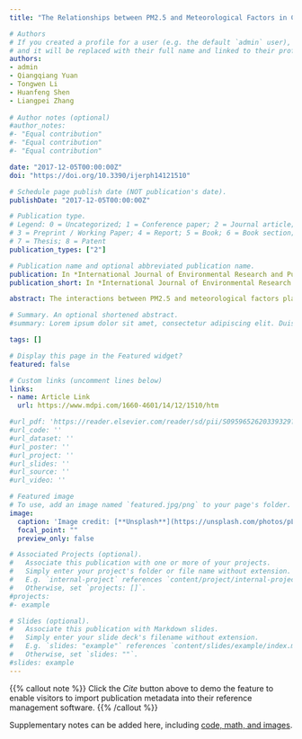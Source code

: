 ```yaml
---
title: "The Relationships between PM2.5 and Meteorological Factors in China: Seasonal and Regional Variations"

# Authors
# If you created a profile for a user (e.g. the default `admin` user), write the username (folder name) here 
# and it will be replaced with their full name and linked to their profile.
authors:
- admin
- Qiangqiang Yuan
- Tongwen Li
- Huanfeng Shen
- Liangpei Zhang
 
# Author notes (optional)
#author_notes:
#- "Equal contribution"
#- "Equal contribution"
#- "Equal contribution"

date: "2017-12-05T00:00:00Z"
doi: "https://doi.org/10.3390/ijerph14121510"

# Schedule page publish date (NOT publication's date).
publishDate: "2017-12-05T00:00:00Z"

# Publication type.
# Legend: 0 = Uncategorized; 1 = Conference paper; 2 = Journal article;
# 3 = Preprint / Working Paper; 4 = Report; 5 = Book; 6 = Book section;
# 7 = Thesis; 8 = Patent
publication_types: ["2"]

# Publication name and optional abbreviated publication name.
publication: In *International Journal of Environmental Research and Public Health*
publication_short: In *International Journal of Environmental Research and Public Health*

abstract: The interactions between PM2.5 and meteorological factors play a crucial role in air pollution analysis. However, previous studies that have researched the relationships between PM2.5 concentration and meteorological conditions have been mainly confined to a certain city or district, and the correlation over the whole of China remains unclear. Whether spatial and seasonal variations exist deserves further research. In this study, the relationships between PM2.5 concentration and meteorological factors were investigated in 68 major cities in China for a continuous period of 22 months from February 2013 to November 2014, at season, year, city, and regional scales, and the spatial and seasonal variations were analyzed. The meteorological factors were relative humidity (RH), temperature (TEM), wind speed (WS), and surface pressure (PS). We found that spatial and seasonal variations of their relationships with PM2.5 exist. Spatially, RH is positively correlated with PM2.5 concentration in north China and Urumqi, but the relationship turns to negative in other areas of China. WS is negatively correlated with PM2.5 everywhere except for Hainan Island. PS has a strong positive relationship with PM2.5 concentration in northeast China and mid-south China, and in other areas the correlation is weak. Seasonally, the positive correlation between PM2.5 concentration and RH is stronger in winter and spring. TEM has a negative relationship with PM2.5 in autumn and the opposite in winter. PS is more positively correlated with PM2.5 in autumn than in other seasons. Our study investigated the relationships between PM2.5 and meteorological factors in terms of spatial and seasonal variations, and the conclusions about the relationships between PM2.5 and meteorological factors are more comprehensive and precise than before. We suggest that the variations could be considered in PM2.5 concentration prediction and haze control to improve the prediction accuracy and policy efficiency.

# Summary. An optional shortened abstract.
#summary: Lorem ipsum dolor sit amet, consectetur adipiscing elit. Duis posuere tellus ac convallis placerat. Proin tincidunt magna sed ex sollicitudin condimentum.

tags: []

# Display this page in the Featured widget?
featured: false

# Custom links (uncomment lines below)
links:
- name: Article Link
  url: https://www.mdpi.com/1660-4601/14/12/1510/htm

#url_pdf: 'https://reader.elsevier.com/reader/sd/pii/S0959652620339329?token=69A6D14B0EA3695902F5B7AD33280CCE96C5A0CBF43C7F14C64ABBBABF3109FAF85AB2E4FB00571525A568888BC6078A&originRegion=us-east-1&originCreation=20211214030958'
#url_code: ''
#url_dataset: ''
#url_poster: ''
#url_project: ''
#url_slides: ''
#url_source: ''
#url_video: ''

# Featured image
# To use, add an image named `featured.jpg/png` to your page's folder. 
image:
  caption: 'Image credit: [**Unsplash**](https://unsplash.com/photos/pLCdAaMFLTE)'
  focal_point: ""
  preview_only: false

# Associated Projects (optional).
#   Associate this publication with one or more of your projects.
#   Simply enter your project's folder or file name without extension.
#   E.g. `internal-project` references `content/project/internal-project/index.md`.
#   Otherwise, set `projects: []`.
#projects:
#- example

# Slides (optional).
#   Associate this publication with Markdown slides.
#   Simply enter your slide deck's filename without extension.
#   E.g. `slides: "example"` references `content/slides/example/index.md`.
#   Otherwise, set `slides: ""`.
#slides: example
---
```


{{% callout note %}}
Click the *Cite* button above to demo the feature to enable visitors to import publication metadata into their reference management software.
{{% /callout %}}

Supplementary notes can be added here, including [code, math, and images](https://wowchemy.com/docs/writing-markdown-latex/).
